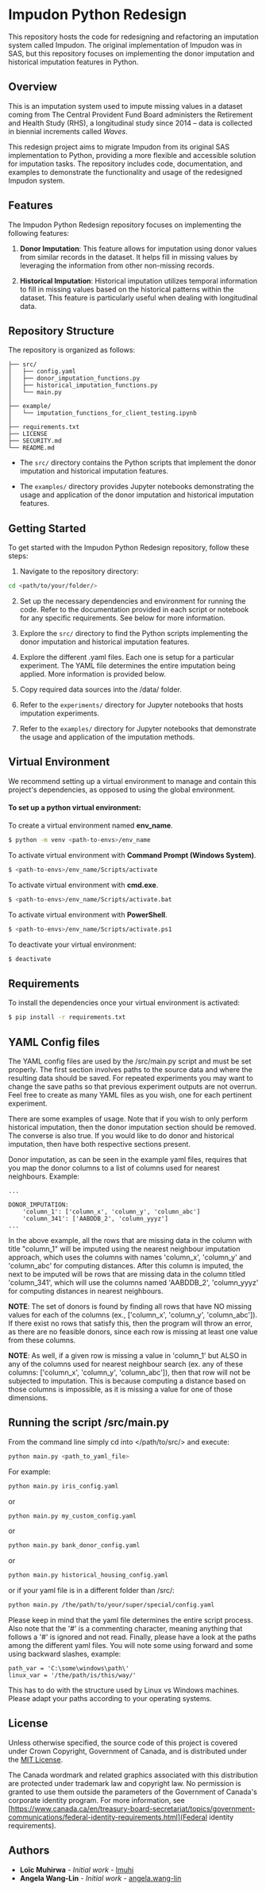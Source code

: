# Impudon Python Redesign

This repository hosts the code for redesigning and refactoring an imputation system called Impudon. The original implementation of Impudon was in SAS, but this repository focuses on implementing the donor imputation and historical imputation features in Python.

## Overview

This is an imputation system used to impute missing values in a dataset coming from The Central Provident Fund Board administers the Retirement and Health Study (RHS), a longitudinal study since 2014 – data is collected in biennial increments called *Waves*. 

This redesign project aims to migrate Impudon from its original SAS implementation to Python, providing a more flexible and accessible solution for imputation tasks. The repository includes code, documentation, and examples to demonstrate the functionality and usage of the redesigned Impudon system.

## Features

The Impudon Python Redesign repository focuses on implementing the following features:

1. **Donor Imputation**: This feature allows for imputation using donor values from similar records in the dataset. It helps fill in missing values by leveraging the information from other non-missing records.

2. **Historical Imputation**: Historical imputation utilizes temporal information to fill in missing values based on the historical patterns within the dataset. This feature is particularly useful when dealing with longitudinal data.

## Repository Structure

The repository is organized as follows:

```
├── src/
│   ├── config.yaml
│   ├── donor_imputation_functions.py
│   ├── historical_imputation_functions.py
│   └── main.py
│  
├── example/
│   └── imputation_functions_for_client_testing.ipynb
│  
├── requirements.txt
├── LICENSE
├── SECURITY.md
└── README.md
```

- The `src/` directory contains the Python scripts that implement the donor imputation and historical imputation features.

- The `examples/` directory provides Jupyter notebooks demonstrating the usage and application of the donor imputation and historical imputation features.


## Getting Started

To get started with the Impudon Python Redesign repository, follow these steps:


1. Navigate to the repository directory:

```bash
cd <path/to/your/folder/>
```

2. Set up the necessary dependencies and environment for running the code. Refer to the documentation provided in each script or notebook for any specific requirements. See below for more information.

3. Explore the `src/` directory to find the Python scripts implementing the donor imputation and historical imputation features.

4. Explore the different .yaml files. Each one is setup for a particular experiment. The YAML file determines the entire imputation being applied. More information is provided below.

5. <optional>Copy required data sources into the /data/ folder.

6. Refer to the `experiments/` directory for Jupyter notebooks that hosts imputation experiments.

7. Refer to the `examples/` directory for Jupyter notebooks that demonstrate the usage and application of the imputation methods.

## Virtual Environment
We recommend setting up a virtual environment to manage and contain this project's dependencies, as opposed to using the global environment.
 
#### To set up a python virtual environment:
To create a virtual environment named **env_name**.
 
```bash
$ python -m venv <path-to-envs>/env_name
```

 
To activate virtual environment with **Command Prompt (Windows System)**.
 
```bash
$ <path-to-envs>/env_name/Scripts/activate
```
 
To activate virtual environment with **cmd.exe**.
 
```bash
$ <path-to-envs>/env_name/Scripts/activate.bat 
```
 
 
To activate virtual environment with **PowerShell**.
 
```bash
$ <path-to-envs>/env_name/Scripts/activate.ps1
```

To deactivate your virtual environment:
 
```bash
$ deactivate
```

## Requirements
To install the dependencies once your virtual environment is activated:
 
```bash
$ pip install -r requirements.txt
```


## YAML Config files

The YAML config files are used by the /src/main.py script and must be set properly. The first section involves paths to the source data and where the resulting data should be saved. For repeated experiments you may want to change the save paths so that previous experiment outputs are not overrun. Feel free to create as many YAML files as you wish, one for each pertinent experiment.

There are some examples of usage. Note that if you wish to only perform historical imputation, then the donor imputation section should be removed. The converse is also true. If you would like to do donor and historical imputation, then have both respective sections present.

Donor imputation, as can be seen in the example yaml files, requires that you map the donor columns to a list of columns used for nearest neighbours. Example:
```config
...

DONOR_IMPUTATION:
    'column_1': ['column_x', 'column_y', 'column_abc']
    'column_341': ['AABDDB_2', 'column_yyyz']
...
```
 
 In the above example, all the rows that are missing data in the column with title "column_1" will be imputed using the nearest neighbour imputation approach, which uses the columns with names 'column_x', 'column_y' and 'column_abc' for computing distances. After this column is imputed, the next to be imputed will be rows that are missing data in the column titled 'column_341', which will use the columns named 'AABDDB_2', 'column_yyyz' for computing distances in nearest neighbours.

 **NOTE**: The set of donors is found by finding all rows that have NO missing values for each of the columns (ex., ['column_x', 'column_y', 'column_abc']). If there exist no rows that satisfy this, then the program will throw an error, as there are no feasible donors, since each row is missing at least one value from these columns.

 **NOTE**: As well, if a given row is missing a value in 'column_1' but ALSO in any of the columns used for nearest neighbour search (ex. any of these columns: ['column_x', 'column_y', 'column_abc']), then that row will not be subjected to imputation. This is because computing a distance based on those columns is impossible, as it is missing a value for one of those dimensions.
 

## Running the script /src/main.py

From the command line simply cd into </path/to/src/> and execute:
```bash
python main.py <path_to_yaml_file>
```
For example:

```bash
python main.py iris_config.yaml
```
or
```bash
python main.py my_custom_config.yaml
```
or 
```bash
python main.py bank_donor_config.yaml
```
or
```bash
python main.py historical_housing_config.yaml
```
or if your yaml file is in a different folder than /src/:
```bash
python main.py /the/path/to/your/super/special/config.yaml
```


Please keep in mind that the yaml file determines the entire script process. 
Also note that the '#' is a commenting character, meaning anything that follows a '#' is ignored and not read.
Finally, please have a look at the paths among the different yaml files. You will note some using forward and some using backward slashes, example:
```config
path_var = 'C:\some\windows\path\'
linux_var = '/the/path/is/this/way/'
```
This has to do with the structure used by Linux vs Windows machines. Please adapt your paths according to your operating systems.



## License
 
Unless otherwise specified, the source code of this project is covered under Crown Copyright, Government of Canada, and is distributed under the [MIT License](https://github.com/StatCan/impudon-redesign/-/blob/main/LICENSE).
 
The Canada wordmark and related graphics associated with this distribution are protected under trademark law and copyright law. No permission is granted to use them outside the parameters of the Government of Canada's corporate identity program. For more information, see [https://www.canada.ca/en/treasury-board-secretariat/topics/government-communications/federal-identity-requirements.html](Federal identity requirements).
 
 
 
## Authors
 
* **Loïc Muhirwa** - *Initial work* - [lmuhi](https://github.com/lmuhi) <br/>
* **Angela Wang-Lin** - *Initial work* - [angela.wang-lin](https://gitlab.k8s.cloud.statcan.ca/angela.wang-lin) <br/>

